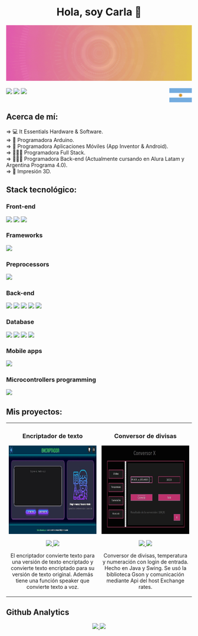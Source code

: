 <div align="center">
  <h1>Hola, soy Carla 👋</h1>
  <img src="https://github.com/carla-rossetti/carla-rossetti/blob/main/banner.gif">
</div><br>

<div>
  <img src="https://img.shields.io/github/followers/carla-rossetti?label=Github%20Followers">
  <img src="https://img.shields.io/youtube/channel/subscribers/UCjQlqSAT9UuGxoyH-y3Se4g">
  <img src="https://discordapp.com/api/guilds/916466959602819102/widget.png?style=shield">
  <a href="https://youtu.be/0FnPMIy42_4">
    <img align="right" src="https://github.com/carla-rossetti/carla-rossetti/blob/main/arg.png">
  </a>
</div><br>

<div>
  <h2>Acerca de mí:</h2>
  <p>
    ⇒ 💻 It Essentials Hardware & Software.<br>
    ⇒ 🤖 Programadora Arduino.<br>
    ⇒ 📱 Programadora Aplicaciones Móviles (App Inventor & Android).<br>
    ⇒ 👩🏽‍💻 Programadora Full Stack.<br>
    ⇒ 👩🏽‍💻 Programadora Back-end (Actualmente cursando en Alura Latam y Argentina Programa 4.0).<br>
    ⇒ 🗿 Impresión 3D.
  </p>
</div>

<div>
  <h2>Stack tecnológico:</h2>
  <h3>Front-end</h3>
  <img src="https://img.shields.io/badge/HTML5-E34F26.svg?style=for-the-badge&logo=HTML5&logoColor=white">
  <img src="https://img.shields.io/badge/CSS3-1572B6.svg?style=for-the-badge&logo=CSS3&logoColor=white">
  <img src="https://img.shields.io/badge/JavaScript-F7DF1E.svg?style=for-the-badge&logo=JavaScript&logoColor=black">
  <h3>Frameworks</h3>
  <img src="https://img.shields.io/badge/Bootstrap-7952B3.svg?style=for-the-badge&logo=Bootstrap&logoColor=white">
  <h3>Preprocessors</h3>
  <img src="https://img.shields.io/badge/Sass-CC6699.svg?style=for-the-badge&logo=Sass&logoColor=white">
  <h3>Back-end</h3>
  <img src="https://img.shields.io/badge/Python-3776AB.svg?style=for-the-badge&logo=Python&logoColor=white">
  <img src="https://img.shields.io/badge/java-%23ED8B00.svg?style=for-the-badge&logo=openjdk&logoColor=white">
  <img src="https://img.shields.io/badge/Apache-D22128.svg?style=for-the-badge&logo=Apache&logoColor=white">
  <img src="https://img.shields.io/badge/JSON-000000.svg?style=for-the-badge&logo=JSON&logoColor=white">
  <img src="https://img.shields.io/badge/Google-4285F4.svg?style=for-the-badge&logo=Google&logoColor=white">
  <h3>Database</h3>
  <img src="https://img.shields.io/badge/XAMPP-FB7A24.svg?style=for-the-badge&logo=XAMPP&logoColor=white">
  <img src="https://img.shields.io/badge/MariaDB-003545.svg?style=for-the-badge&logo=MariaDB&logoColor=white">
  <img src="https://img.shields.io/badge/SQLite-003B57.svg?style=for-the-badge&logo=SQLite&logoColor=white">
  <img src="https://img.shields.io/badge/MySQL-4479A1.svg?style=for-the-badge&logo=MySQL&logoColor=white">
  <h3>Mobile apps</h3>
  <img src="https://img.shields.io/badge/Android-3DDC84.svg?style=for-the-badge&logo=Android&logoColor=white">
  <h3>Microcontrollers programming</h3>
  <img src="https://img.shields.io/badge/Arduino-00878F.svg?style=for-the-badge&logo=Arduino&logoColor=white">
</div>

<table>
  <h2>Mis proyectos:</h2>
  <tr>
    <td width="50%">
      <h3 align="center">Encriptador de texto</h3>
      <div align="center">
        <a href="https://carla-rossetti.github.io/ENCRIPTADOR-DE-TEXTO.github.io/" target="_blank">
          <img src="https://github.com/carla-rossetti/carla-rossetti/blob/main/e1.jpg" width="380" height="240">
        </a>
        <p>
          <a href="https://github.com/carla-rossetti/ENCRIPTADOR-DE-TEXTO.github.io" target="_blank">
            <img src="https://img.shields.io/badge/CÓDIGO-a87bc7?style=for-the-badge&logo=github&logoColor=black">
          </a>
          <a href="https://youtu.be/djTCbZEh9hc" target="_blank">
            <img src="https://img.shields.io/badge/-Youtube-green?style=for-the-badge&color=a87bc7">
          </a>
        </p>
        <p>El encriptador convierte texto para una versión de texto encriptado y convierte texto encriptado para su versión de texto original. Además tiene una función speaker que convierte texto a voz.</p>
      </div>
    </td>
    <td width="50%">
      <h3 align="center">Conversor de divisas</h3>
      <div align="center">
        <a href="https://github.com/carla-rossetti/CONVERSOR-DE-DIVISAS" target="_blank">
          <img src="https://github.com/carla-rossetti/carla-rossetti/blob/main/c1.jpg" width="380" height="240">
        </a>
        <p>
          <a href="https://github.com/carla-rossetti/CONVERSOR-DE-DIVISAS" target="_blank">
            <img src="https://img.shields.io/badge/C%C3%93DIGO-c33b80?style=for-the-badge&logo=github&logoColor=black">
          </a>
          <a href="https://youtu.be/cyiH863Dr3c" target="_blank">
            <img src="https://img.shields.io/badge/-Youtube-green?style=for-the-badge&color=c33b80">
          </a>
        </p>
        <p>Conversor de divisas, temperatura y numeración con login de entrada. Hecho en Java y Swing. Se usó la biblioteca Gson y comunicación mediante Api del host Exchange 
           rates.
        </p>
      </div>
    </td>
  </tr>
</table>

<div>
  <h2>Github Analytics</h2>
  <p align="center">
    <a href="https://github.com/carla-rossetti">
      <img height="160em" src="https://github-readme-stats-eight-theta.vercel.app/api?username=carla-rossetti&show_icons=true&theme=algolia&include_all_commits=true&count_private=true">
      <img height="160em" src="https://github-readme-stats-eight-theta.vercel.app/api/top-langs/?username=carla-rossetti&layout=compact&langs_count=8&theme=algolia">
    </a>
  </p>
</div>

